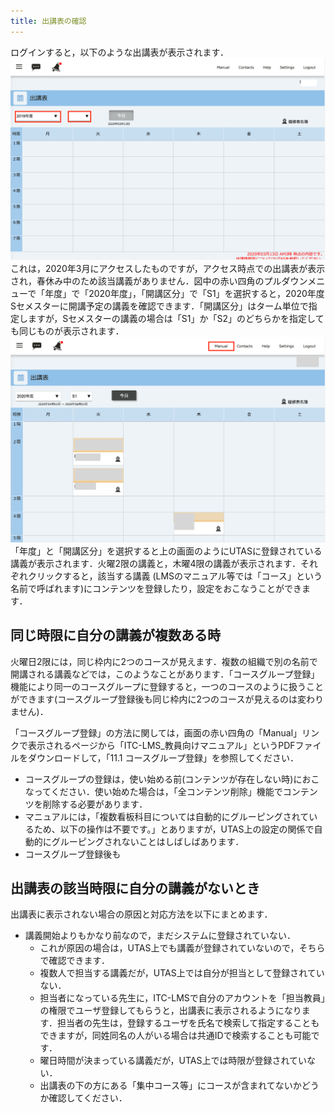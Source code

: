 ```yaml
---
title: 出講表の確認
---
```


ログインすると，以下のような出講表が表示されます．
![出講表1](img/schedule1.png)
これは，2020年3月にアクセスしたものですが，アクセス時点での出講表が表示され，春休み中のため該当講義がありません．図中の赤い四角のプルダウンメニューで「年度」で「2020年度」，「開講区分」で「S1」を選択すると，2020年度Sセメスターに開講予定の講義を確認できます．「開講区分」はターム単位で指定しますが，Sセメスターの講義の場合は「S1」か「S2」のどちらかを指定しても同じものが表示されます．
![出講表2](img/schedule2.png)
「年度」と「開講区分」を選択すると上の画面のようにUTASに登録されている講義が表示されます．火曜2限の講義と，木曜4限の講義が表示されます．それぞれクリックすると，該当する講義 (LMSのマニュアル等では「コース」という名前で呼ばれます)にコンテンツを登録したり，設定をおこなうことができます．

## 同じ時限に自分の講義が複数ある時
火曜日2限には，同じ枠内に2つのコースが見えます．複数の組織で別の名前で開講される講義などでは，このようなことがあります．「コースグループ登録」機能により同一のコースグループに登録すると，一つのコースのように扱うことができます(コースグループ登録後も同じ枠内に2つのコースが見えるのは変わりません)．

「コースグループ登録」の方法に関しては，画面の赤い四角の「Manual」リンクで表示されるページから「ITC-LMS_教員向けマニュアル」というPDFファイルをダウンロードして，「11.1 コースグループ登録」を参照してください．

*  コースグループの登録は，使い始める前(コンテンツが存在しない時)におこなってください．使い始めた場合は，「全コンテンツ削除」機能でコンテンツを削除する必要があります．
* マニュアルには，「複数看板科目については自動的にグルーピングされているため、以下の操作は不要です。」とありますが，UTAS上の設定の関係で自動的にグルーピングされないことはしばしばあります．
* コースグループ登録後も

## 出講表の該当時限に自分の講義がないとき
出講表に表示されない場合の原因と対応方法を以下にまとめます．

* 講義開始よりもかなり前なので，まだシステムに登録されていない．
  * これが原因の場合は，UTAS上でも講義が登録されていないので，そちらで確認できます．
  * 複数人で担当する講義だが，UTAS上では自分が担当として登録されていない．
  * 担当者になっている先生に，ITC-LMSで自分のアカウントを「担当教員」の権限でユーザ登録してもらうと，出講表に表示されるようになります．担当者の先生は，登録するユーザを氏名で検索して指定することもできますが，同姓同名の人がいる場合は共通IDで検索することも可能です．
  * 曜日時間が決まっている講義だが，UTAS上では時限が登録されていない．
  * 出講表の下の方にある「集中コース等」にコースが含まれてないかどうか確認してください．


